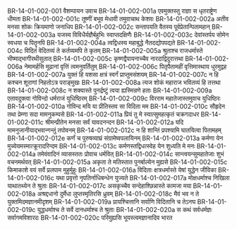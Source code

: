 BR-14-01-002-001	वैशम्पायन उवाच
BR-14-01-002-001a	एवमुक्तस्तु राज्ञा स धृतराष्ट्रेण धीमता
BR-14-01-002-001c	तूष्णीं बभूव मेधावी तमुवाचाथ केशवः
BR-14-01-002-002a	अतीव मनसा शोकः क्रियमाणो जनाधिप
BR-14-01-002-002c	सन्तापयति वैतस्य पूर्वप्रेतान्पितामहान्
BR-14-01-002-003a	यजस्व विविधैर्यज्ञैर्बहुभिः स्वाप्तदक्षिणैः
BR-14-01-002-003c	देवांस्तर्पय सोमेन स्वधया च पितॄनपि
BR-14-01-002-004a	त्वद्विधस्य महाबुद्धे नैतदद्योपपद्यते
BR-14-01-002-004c	विदितं वेदितव्यं ते कर्तव्यमपि ते कृतम्
BR-14-01-002-005a	श्रुताश्च राजधर्मास्ते भीष्माद्भागीरथीसुतात्
BR-14-01-002-005c	कृष्णद्वैपायनाच्चैव नारदाद्विदुरात्तथा
BR-14-01-002-006a	नेमामर्हसि मूढानां वृत्तिं त्वमनुवर्तितुम्
BR-14-01-002-006c	पितृपैतामहीं वृत्तिमास्थाय धुरमुद्वह
BR-14-01-002-007a	युक्तं हि यशसा क्षत्रं स्वर्गं प्राप्तुमसंशयम्
BR-14-01-002-007c	न हि कश्चन शूराणां निहतोऽत्र पराङ्मुखः
BR-14-01-002-008a	त्यज शोकं महाराज भवितव्यं हि तत्तथा
BR-14-01-002-008c	न शक्यास्ते पुनर्द्रष्टुं त्वया ह्यस्मिन्रणे हताः
BR-14-01-002-009a	एतावदुक्त्वा गोविन्दो धर्मराजं युधिष्ठिरम्
BR-14-01-002-009c	विरराम महातेजास्तमुवाच युधिष्ठिरः
BR-14-01-002-010a	गोविन्द मयि या प्रीतिस्तव सा विदिता मम
BR-14-01-002-010c	सौहृदेन तथा प्रेम्णा सदा मामनुकम्पसे
BR-14-01-002-011a	प्रियं तु मे स्यात्सुमहत्कृतं चक्रगदाधर
BR-14-01-002-011c	श्रीमन्प्रीतेन मनसा सर्वं यावदनन्दन
BR-14-01-002-012a	यदि मामनुजानीयाद्भवान्गन्तुं तपोवनम्
BR-14-01-002-012c	न हि शान्तिं प्रपश्यामि घातयित्वा पितामहम्
BR-14-01-002-012e	कर्णं च पुरुषव्याघ्रं संग्रामेष्वपलायिनम्
BR-14-01-002-013a	कर्मणा येन मुच्येयमस्मात्क्रूरादरिन्दम
BR-14-01-002-013c	कर्मणस्तद्विधत्स्वेह येन शुध्यति मे मनः
BR-14-01-002-014a	तमेवंवादिनं व्यासस्ततः प्रोवाच धर्मवित्
BR-14-01-002-014c	सान्त्वयन्सुमहातेजाः शुभं वचनमर्थवत्
BR-14-01-002-015a	अकृता ते मतिस्तात पुनर्बाल्येन मुह्यसे
BR-14-01-002-015c	किमाकाशे वयं सर्वे प्रलपाम मुहुर्मुहुः
BR-14-01-002-016a	विदिताः क्षत्रधर्मास्ते येषां युद्धेन जीविका
BR-14-01-002-016c	यथा प्रवृत्तो नृपतिर्नाधिबन्धेन युज्यते
BR-14-01-002-017a	मोक्षधर्माश्च निखिला याथातथ्येन ते श्रुताः
BR-14-01-002-017c	असकृच्चैव सन्देहाश्छिन्नास्ते कामजा मया
BR-14-01-002-018a	अश्रद्दधानो दुर्मेधा लुप्तस्मृतिरसि ध्रुवम्
BR-14-01-002-018c	मैवं भव न ते युक्तमिदमज्ञानमीदृशम्
BR-14-01-002-019a	प्रायश्चित्तानि सर्वाणि विदितानि च तेऽनघ
BR-14-01-002-019c	युद्धधर्माश्च ते सर्वे दानधर्माश्च ते श्रुताः
BR-14-01-002-020a	स कथं सर्वधर्मज्ञः सर्वागमविशारदः
BR-14-01-002-020c	परिमुह्यसि भूयस्त्वमज्ञानादिव भारत
